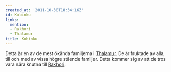 ```yaml
---
created_at: '2011-10-30T18:34:16Z'
id: Kobinku
links:
  mention:
  - Rakhori
  - Thalamur
title: Kobinku
---
```


Detta är en av de mest ökända familjerna i [Thalamur]. De är fruktade av alla, till och med av vissa
högre stående familjer. Detta kommer sig av att de tros vara nära knutna till [Rakhori].

  [Thalamur]: Thalamur
  [Rakhori]: Rakhori